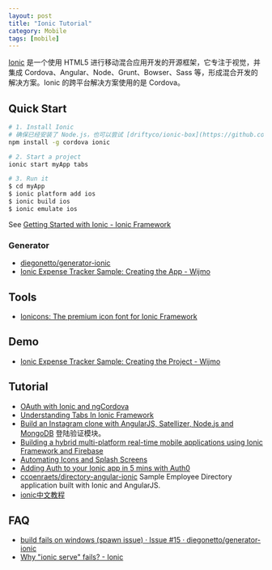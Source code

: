 ```yaml
---
layout: post
title: "Ionic Tutorial"
category: Mobile
tags: [mobile]
--- 
```


[Ionic](http://ionicframework.com/) 是一个使用 HTML5 进行移动混合应用开发的开源框架，它专注于视觉，并集成 Cordova、Angular、Node、Grunt、Bowser、Sass 等，形成混合开发的解决方案。Ionic 的跨平台解决方案使用的是 Cordova。

## Quick Start

```sh
# 1. Install Ionic
# 确保已经安装了 Node.js，也可以尝试 [driftyco/ionic-box](https://github.com/driftyco/ionic-box) 来 all-in-one 安装。
npm install -g cordova ionic

# 2. Start a project
ionic start myApp tabs

# 3. Run it
$ cd myApp
$ ionic platform add ios
$ ionic build ios
$ ionic emulate ios
```

See [Getting Started with Ionic - Ionic Framework](http://ionicframework.com/getting-started/)

### Generator

- [diegonetto/generator-ionic](https://github.com/diegonetto/generator-ionic)
- [Ionic Expense Tracker Sample: Creating the App - Wijmo](http://wijmo.com/expense-tracker-sample-creating-the-app)

## Tools

- [Ionicons: The premium icon font for Ionic Framework](http://ionicons.com/)

## Demo

- [Ionic Expense Tracker Sample: Creating the Project - Wijmo](http://wijmo.com/expense-tracker-sample-creating-the-project/) 

## Tutorial

- [OAuth with Ionic and ngCordova](http://ionicframework.com/blog/oauth-ionic-ngcordova/)
- [Understanding Tabs In Ionic Framework](https://blog.nraboy.com/2014/12/understanding-tabs-ionic-framework)
- [Build an Instagram clone with AngularJS, Satellizer, Node.js and MongoDB](https://hackhands.com/building-instagram-clone-angularjs-satellizer-nodejs-mongodb) 登陆验证模块。
- [Building a hybrid multi-platform real-time mobile applications using Ionic Framework and Firebase](http://www.toptal.com/front-end/building-multi-platform-real-time-mobile-applications-using-ionic-framework-and-firebase)
- [Automating Icons and Splash Screens](http://ionicframework.com/blog/automating-icons-and-splash-screens)
- [Adding Auth to your Ionic app in 5 mins with Auth0](http://ionicframework.com/blog/authentication-in-ionic)
- [ccoenraets/directory-angular-ionic](https://github.com/ccoenraets/directory-angular-ionic) Sample Employee Directory application built with Ionic and AngularJS.
- [ionic中文教程](http://haomou.net/2014/10/06/2014_ionic_learn/)

## FAQ

- [build fails on windows (spawn issue) · Issue #15 · diegonetto/generator-ionic](https://github.com/diegonetto/generator-ionic/issues/15#issuecomment-38075095)
- [Why "ionic serve" fails? - Ionic](http://forum.ionicframework.com/t/why-ionic-serve-fails/4466)
